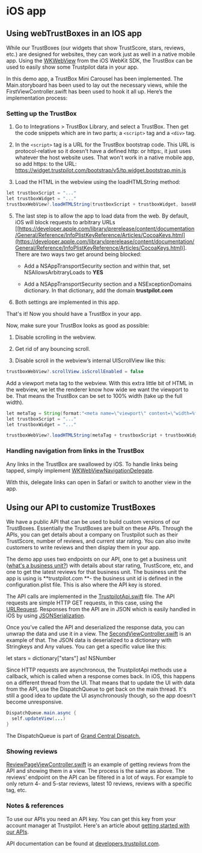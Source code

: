 # iOS app

## Using webTrustBoxes in an IOS app

While our TrustBoxes (our widgets that show TrustScore, stars, reviews, etc.) are designed for websites, they can work just as well in a native mobile app. Using the [WKWebView](https://developer.apple.com/reference/webkit/wkwebview) from the iOS WebKit SDK, the TrustBox can be used to easily show some Trustpilot data in your app.

In this demo app, a TrustBox Mini Carousel has been implemented. The Main.storyboard has been used to lay out the necessary views, while the FirstViewController.swift has been used to hook it all up. Here’s the implementation process:

### Setting up the TrustBox

1. Go to Integrations > TrustBox Library, and select a TrustBox. Then get the code snippets which are in two parts; a `<script>` tag and a `<div>` tag. 

2. In the `<script>` tag is a URL for the TrustBox bootstrap code. This URL is protocol-relative so it doesn't have a defined http: or https:, it just uses whatever the host website uses. That won't work in a native mobile app, so add https: to the URL: https://widget.trustpilot.com/bootstrap/v5/tp.widget.bootstrap.min.js

3. Load the HTML in the webview using the loadHTMLString method:

```java
let trustboxScript = "..."
let trustboxWidget = "..."
trustboxWebView?.loadHTMLString(trustboxScript + trustboxWidget, baseURL: nil)
```

5. The last step is to allow the app to load data from the web. By default, iOS will block requests to arbitrary URLs [[https://developer.apple.com/library/prerelease/content/documentation/General/Reference/InfoPlistKeyReference/Articles/CocoaKeys.html](https://developer.apple.com/library/prerelease/content/documentation/General/Reference/InfoPlistKeyReference/Articles/CocoaKeys.html)]. There are two ways two get around being blocked:

    * Add a NSAppTransportSecurity section and within that, set NSAllowsArbitraryLoads to **YES**

    * Add a NSAppTransportSecurity section and a NSExceptionDomains dictionary. In that dictionary, add the domain **trustpilot.com**

6. Both settings are implemented in this app.

That's it! Now you should have a TrustBox in your app.

Now, make sure your TrustBox looks as good as possible:

1. Disable scrolling in the webview. 

2. Get rid of any bouncing scroll.

3. Disable scroll in the webview’s internal UIScrollView like this:

```java
trustboxWebView?.scrollView.isScrollEnabled = false
````

Add a viewport meta tag to the webview. With this extra little bit of HTML in the webview, we let the renderer know how wide we want the viewport to be. That means the TrustBox can be set to 100% width (take up the full width).

```java
let metaTag = String(format:"<meta name=\"viewport\" content=\"width=%f, shrink-to-fit=YES\">", (trustboxWebView?.frame.width)!)
let trustboxScript = "..."
let trustboxWidget = "..."

trustboxWebView?.loadHTMLString(metaTag + trustboxScript + trustboxWidget, baseURL: nil)
```

### Handling navigation from links in the TrustBox 

Any links in the TrustBox are swallowed by iOS. To handle links being tapped, simply implement [WKWebViewNavigationDelegate](https://developer.apple.com/reference/webkit/wknavigationdelegate).

With this, delegate links can open in Safari or switch to another view in the app. 

## Using our API to customize TrustBoxes

We have a public API that can be used to build custom versions of our TrustBoxes. Essentially the TrustBoxes are built on these APIs. Through the APIs, you can get details about a company on Trustpilot such as their TrustScore, number of reviews, and current star rating. You can also invite customers to write reviews and then display them in your app.

The demo app uses two endpoints on our API, one to get a business unit ([what's a business unit?](https://developers.trustpilot.com/#BusinessUnit)) with details about star rating, TrustScore, etc, and one to get the latest reviews for that business unit. The business unit the app is using is **trustpilot.com **- the business unit id is defined in the configuration.plist file. This is also where the API key is stored.

The API calls are implemented in the [TrustpilotApi.swift](https://github.com/trustpilot/demo-trustbox-nativeapps/blob/master/iOS/TrustBoxInNativeApp/TrustpilotApi.swift) file. The API requests are simple HTTP GET requests, in this case, using the [URLRequest](https://developer.apple.com/reference/foundation/urlrequest). Responses from the API are in JSON which is easily handled in iOS by using [JSONSerialization](https://developer.apple.com/reference/foundation/jsonserialization).

Once you’ve called the API and deserialized the response data, you can unwrap the data and use it in a view. The [SecondViewController.swift](https://github.com/trustpilot/demo-trustbox-nativeapps/blob/master/iOS/TrustBoxInNativeApp/SecondViewController.swift) is an example of that. The JSON data is deserialized to a dictionary with Stringkeys and Any values. You can get a specific value like this:

let stars = dictionary["stars"] as! NSNumber

Since HTTP requests are asynchronous, the TrustpilotApi methods use a callback, which is called when a response comes back. In iOS, this happens on a different thread from the UI. That means that to update the UI with data from the API, use the DispatchQueue to get back on the main thread. It's still a good idea to update the UI asynchronously though, so the app doesn't become unresponsive.

```java
DispatchQueue.main.async {
  self.updateView(...)
}
```

The DispatchQueue is part of [Grand Central Dispatch.](https://developer.apple.com/reference/dispatch)

### Showing reviews

[ReviewPageViewController.swift](https://github.com/trustpilot/demo-trustbox-nativeapps/blob/master/iOS/TrustBoxInNativeApp/RReviewPageViewController.swift) is an example of getting reviews from the API and showing them in a view. The process is the same as above. The reviews’ endpoint on the API can be filtered in a lot of ways. For example to only return 4- and 5-star reviews, latest 10 reviews, reviews with a specific tag, etc.

### Notes & references

To use our APIs you need an API key. You can get this key from your account manager at Trustpilot. Here's an article about [getting started with our APIs](https://support.trustpilot.com/hc/articles/207309867).

API documentation can be found at [developers.trustpilot.com](https://developers.trustpilot.com/).